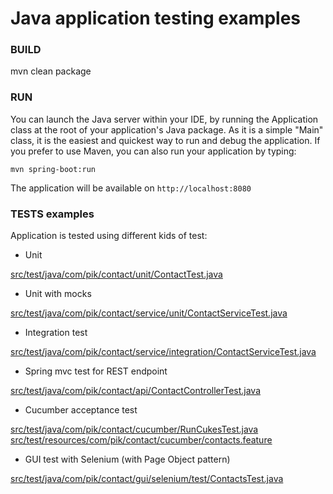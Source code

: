 

Java application testing examples
=========================

### BUILD  

mvn clean package

### RUN

You can launch the Java server within your IDE, by running the Application class at the root of your application's Java package.
As it is a simple "Main" class, it is the easiest and quickest way to run and debug the application.
If you prefer to use Maven, you can also run your application by typing:

`mvn spring-boot:run`

The application will be available on `http://localhost:8080`


### TESTS examples

Application is tested using different kids of test:

* Unit

[src/test/java/com/pik/contact/unit/ContactTest.java](src/test/java/com/pik/contact/unit/ContactTest.java)

* Unit with mocks

[src/test/java/com/pik/contact/service/unit/ContactServiceTest.java](src/test/java/com/pik/contact/service/unit/ContactServiceTest.java)

* Integration test

[src/test/java/com/pik/contact/service/integration/ContactServiceTest.java](src/test/java/com/pik/contact/service/integration/ContactServiceTest.java)

* Spring mvc test for REST endpoint

[src/test/java/com/pik/contact/api/ContactControllerTest.java](src/test/java/com/pik/contact/api/ContactControllerTest.java)

* Cucumber acceptance test

[src/test/java/com/pik/contact/cucumber/RunCukesTest.java](src/test/java/com/pik/contact/cucumber/RunCukesTest.java)
[src/test/resources/com/pik/contact/cucumber/contacts.feature](src/test/resources/com/pik/contact/cucumber/contacts.feature)

* GUI test with Selenium (with Page Object pattern)

[src/test/java/com/pik/contact/gui/selenium/test/ContactsTest.java](src/test/java/com/pik/contact/gui/selenium/test/ContactsTest.java)



